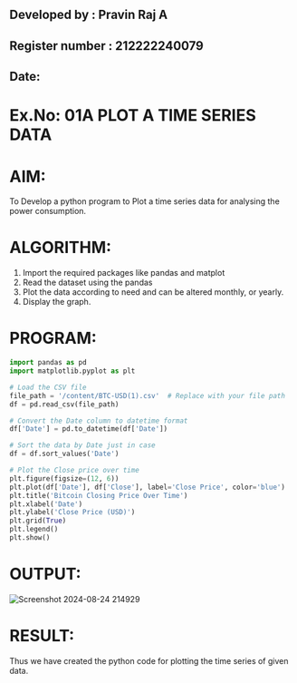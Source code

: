 ## Developed by : Pravin Raj A
## Register number : 212222240079
## Date: 

# Ex.No: 01A PLOT A TIME SERIES DATA

# AIM:
To Develop a python program to Plot a time series data for analysing the power consumption.

# ALGORITHM:
1. Import the required packages like pandas and matplot
2. Read the dataset using the pandas
3. Plot the data according to need and can be altered monthly, or yearly.
4. Display the graph.
# PROGRAM:
```python
import pandas as pd
import matplotlib.pyplot as plt

# Load the CSV file
file_path = '/content/BTC-USD(1).csv'  # Replace with your file path
df = pd.read_csv(file_path)

# Convert the Date column to datetime format
df['Date'] = pd.to_datetime(df['Date'])

# Sort the data by Date just in case
df = df.sort_values('Date')

# Plot the Close price over time
plt.figure(figsize=(12, 6))
plt.plot(df['Date'], df['Close'], label='Close Price', color='blue')
plt.title('Bitcoin Closing Price Over Time')
plt.xlabel('Date')
plt.ylabel('Close Price (USD)')
plt.grid(True)
plt.legend()
plt.show()

```

# OUTPUT:

![Screenshot 2024-08-24 214929](https://github.com/user-attachments/assets/bf44b9cf-10a3-4e09-b6c6-66e6bab4cf1f)


# RESULT:
Thus we have created the python code for plotting the time series of given data.
